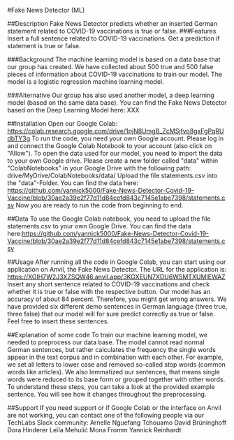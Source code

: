 
#Fake News Detector (ML)

##Description
Fake News Detector predicts whether an inserted German statement related to COVID-19 vaccinations is true or false.
###Features
Insert a full sentence related to COVID-19 vaccinations.
Get a prediction if statement is true or false.

###Background
The machine learning model is based on a data base that our group has created. We have collected about 500 true and 500 false pieces of information about COVID-19 vaccinations to train our model.
The model is a logistic regression machine learning model.

###Alternative
Our group has also used another model, a deep learning model (based on the same data base). You can find the Fake News Detector based on the Deep Learning Model here: XXX

##Installation
Open our Google Colab:
https://colab.research.google.com/drive/1pjN8UmgB_ZcMSjfvo8gxFgPqRUdbTY3g
To run the code, you need your own Google account. Please log in and connect the Google Colab Notebook to your account (also click on "Allow").
To open the data used for our model, you need to import the data to your own Google drive. Please create a new folder called "data" within "ColabNotebooks" in your Google Drive with the following path: drive/MyDrive/ColabNotebooks/data/
Upload the file statements.csv into the "data"-Folder.
You can find the data here: https://github.com/yannick5000/Fake-News-Detector-Covid-19-Vaccine/blob/30ae2a39e2f77d11d84cefd843c7145e1abe7398/statements.csv
Now you are ready to run the code from beginning to end.

##Data
To use the Google Colab notebook, you need to upload the file statements.csv to your own Google Drive.
You can find the data here:https://github.com/yannick5000/Fake-News-Detector-Covid-19-Vaccine/blob/30ae2a39e2f77d11d84cefd843c7145e1abe7398/statements.csv

##Usage
After running all the code in Google Colab, you can start using our application on Anvil, the Fake News Detector.
The URL for the application is: https://XGIH7W2J3XZSQW46.anvil.app/3KGXEUN7XDU6WSMTXUMIEWAZ
Insert any short sentence related to COVID-19 vaccinations and check whether it is true or false with the respective button.
Our model has an accuracy of about 84 percent. Therefore, you might get wrong answers.
We have provided six different demo sentences in German language (three true, three false) that our model will for sure predict correctly as true or false.
Feel free to insert these sentences.

##Explanation of some code
To train our machine learning model, we needed to preprocess our data base. The model cannot read normal German sentences, but rather calculates the frequency the single words appear in the text corpus and in combination with each other.
For example, we set all letters to lower case and removed so-called stop words (common words like articles). We also lemmatized our sentences, that means single words were reduced to its base form or grouped together with other words.
To understand these steps, you can take a look at the provided example sentence. You will see how it changes throughout the preprocessing.

##Support
If you need support or if Google Colab or the interface on Anvil are not working, you can contact one of the following people via our TechLabs Slack community:
Arnelle Nguefang Tchouamo
David Brüninghoff
Dora Hinderer
Leïla Mehulić
Mona Fromm
Yannick Reinhardt
